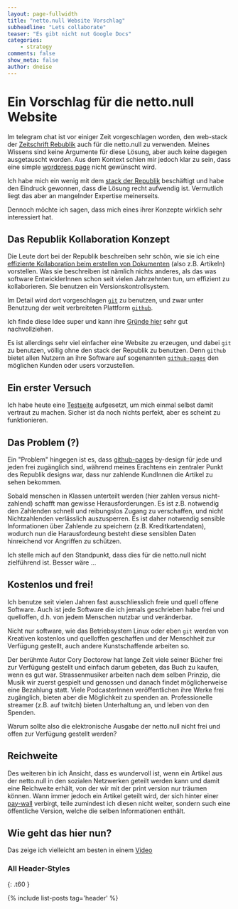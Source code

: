 ```yaml
---
layout: page-fullwidth
title: "netto.null Website Vorschlag"
subheadline: "Lets collaborate"
teaser: "Es gibt nicht nut Google Docs"
categories:
    - strategy
comments: false
show_meta: false
author: dneise
---
```


# Ein Vorschlag für die netto.null Website

Im telegram chat ist vor einiger Zeit vorgeschlagen worden, den web-stack der [Zeitschrift Rebublik](https://www.republik.ch/) auch für die netto.null zu verwenden.
Meines Wissens sind keine Argumente für diese Lösung, aber auch keine dagegen ausgetauscht worden. Aus dem Kontext schien mir jedoch klar zu sein, dass eine simple [wordpress page](https://de-ch.wordpress.org/) nicht gewünscht wird.

Ich habe mich ein wenig mit dem [stack der Republik](https://github.com/orbiting) beschäftigt und habe den Eindruck gewonnen, dass die Lösung recht aufwendig ist. Vermutlich liegt das aber an mangelnder Expertise meinerseits.

Dennoch möchte ich sagen, dass mich eines ihrer Konzepte wirklich sehr interessiert hat.

## Das Republik Kollaboration Konzept

Die Leute dort bei der Republik beschreiben sehr schön, wie sie ich eine [effiziente Kollaboration beim erstellen von Dokumenten][1] (also z.B. Artikeln) vorstellen.
Was sie beschreiben ist nämlich nichts anderes, als das was software EntwicklerInnen schon seit vielen Jahrzehnten tun, um effizient zu kollaborieren. Sie benutzen ein Versionskontrollsystem.

Im Detail wird dort vorgeschlagen [`git`][2] zu benutzen, und zwar unter Benutzung der
weit verbreiteten Plattform [`github`][3].

Ich finde diese Idee super und kann ihre [Gründe hier][1] sehr gut nachvollziehen.

Es ist allerdings sehr viel einfacher eine Website zu erzeugen, und dabei `git` zu benutzen, völlig ohne den stack der Republik zu benutzen. Denn `github` bietet allen Nutzern an ihre Software auf sogenannten [`github-pages`][5] den möglichen Kunden oder users vorzustellen.


## Ein erster Versuch

Ich habe heute eine [Testseite][4] aufgesetzt, um mich einmal selbst damit vertraut zu machen.
Sicher ist da noch nichts perfekt, aber es scheint zu funktionieren.

## Das Problem (?)
Ein "Problem" hingegen ist es, dass [github-pages][5] by-design für jede und jeden frei zugänglich sind, während meines Erachtens ein zentraler Punkt des Republik designs war, dass nur zahlende KundInnen die Artikel zu sehen bekommen.

Sobald menschen in Klassen unterteilt werden (hier zahlen versus nicht-zahlend) schafft man gewisse Herausforderungen. Es ist z.B. notwendig den Zahlenden schnell und reibungslos Zugang zu verschaffen, und nicht Nichtzahlenden verlässlich auszusperren. Es ist daher notwendig sensible Informationen über Zahlende zu speichern (z.B. Kreditkartendaten), wodurch nun die Harausfordeung besteht diese sensiblen Daten hinreichend vor Angriffen zu schützen.

Ich stelle mich auf den Standpunkt, dass dies für die netto.null nicht zielführend ist.
Besser wäre ...

## Kostenlos und frei!

Ich benutze seit vielen Jahren fast ausschliesslich freie und quell offene Software.
Auch ist jede Software die ich jemals geschrieben habe frei und quelloffen, d.h. von jedem Menschen nutzbar und veränderbar.

Nicht nur software, wie das Betriebsystem Linux oder eben `git` werden von Kreativen kostenlos und quelloffen geschaffen und der Menschheit zur Verfügung gestellt, auch andere Kunstschaffende arbeiten so.

Der berühmte Autor Cory Doctorow hat lange Zeit viele seiner Bücher frei zur Verfügung gestellt und einfach darum gebeten, das Buch zu kaufen, wenn es gut war. Strassenmusiker arbeiten nach dem selben Prinzip, die Musik wir zuerst gespielt und genossen und danach findet möglicherweise eine Bezahlung statt. Viele PodcasterInnen veröffentlichen ihre Werke frei zugänglich, bieten aber die Möglichkeit zu spenden an. Professionelle streamer (z.B. auf twitch) bieten Unterhaltung an, und leben von den Spenden.

Warum sollte also die elektronische Ausgabe der netto.null nicht frei und offen zur Verfügung gestellt werden?


## Reichweite

Des weiteren bin ich Ansicht, dass es wundervoll ist, wenn ein Artikel aus der netto.null in den sozialen Netzwerken geteilt werden kann und damit eine Reichweite erhält, von der wir mit der print version nur träumen können. Wann immer jedoch ein Artikel geteilt wird, der sich hinter einer [pay-wall][6] verbirgt, teile zumindest ich diesen nicht weiter, sondern such eine öffentliche Version, welche die selben Informationen enthält.

## Wie geht das hier nun?

Das zeige ich vielleicht am besten in einem [Video](https://youtu.be/WKDhipBzKVk)


[1]: https://github.com/orbiting/docs/blob/dbbd0dc5a26d9cf501c1c57e2bed143f3d3e21f6/concept/cms/plan.md#collaborating-on-documents
[2]: https://de.wikipedia.org/wiki/Git
[3]: https://github.com/
[4]: https://dominikneise.github.io
[5]: https://pages.github.com/
[6]: https://de.wikipedia.org/wiki/Paywall


### All Header-Styles
{: .t60 }

{% include list-posts tag='header' %}
